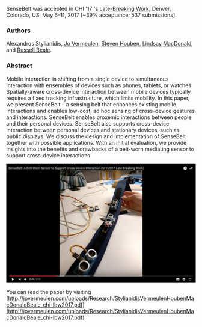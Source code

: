 SenseBelt was accepted in CHI '17 's [Late-Breaking Work](https://chi2017.acm.org/lbw.html), Denver, Colorado, US, May 6–11, 2017 [~39% acceptance; 537 submissions].

### Authors
Alexandros Stylianidis, [Jo Vermeulen](http://jovermeulen.com/), [Steven Houben](http://stevenhouben.be/), [Lindsay MacDonald](http://www.lindsaymacdonald.net/), and [Russell Beale](http://www.cs.bham.ac.uk/people/russell).

### Abstract

Mobile interaction is shifting from a single device to simultaneous interaction with ensembles of devices such as phones, tablets, or watches. Spatially-aware cross-device interaction between mobile devices typically requires a fixed tracking infrastructure, which limits mobility. In this paper, we present SenseBelt – a sensing belt that enhances existing mobile interactions and enables low-cost, ad hoc sensing of cross-device gestures and interactions. SenseBelt enables proxemic interactions between people and their personal devices. SenseBelt also supports cross-device interaction between personal devices and stationary devices, such as public displays. We discuss the design and implementation of SenseBelt together with possible applications. With an initial evaluation, we provide insights into the benefits and drawbacks of a belt-worn mediating sensor to support cross-device interactions.

[![Watch on youtube](https://raw.githubusercontent.com/alexstyl/alexstyl.github.io/master/images/sensebelt-preview.png)
](https://www.youtube.com/watch?v=3FOQHoHK34c)


You can read the paper by visiting [http://jovermeulen.com/uploads/Research/StylianidisVermeulenHoubenMacDonaldBeale_chi-lbw2017.pdf](http://jovermeulen.com/uploads/Research/StylianidisVermeulenHoubenMacDonaldBeale_chi-lbw2017.pdf)
